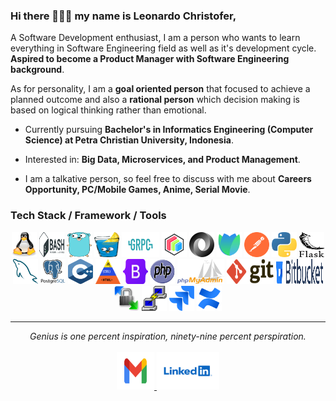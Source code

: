 ### Hi there 👋👋👋 my name is Leonardo Christofer,

A Software Development enthusiast, I am a person who wants to learn everything in Software Engineering field as well as it's development cycle. **Aspired to become a Product Manager with Software Engineering background**.

As for personality, I am a **goal oriented person** that focused to achieve a planned outcome and also a **rational person** which decision making is based on logical thinking rather than emotional.

- Currently pursuing **Bachelor's in Informatics Engineering (Computer Science) at Petra Christian University, Indonesia**.

- Interested in: **Big Data, Microservices, and Product Management**.

- I am a talkative person, so feel free to discuss with me about **Careers Opportunity, PC/Mobile Games, Anime, Serial Movie**.

### Tech Stack / Framework / Tools

<p align="center">
    <img title="Linux" alt="Linux" src="https://raw.githubusercontent.com/leonardochristofer/leonardochristofer/master/assets/linux.svg" width="40" height="40"/>
    <img title="Bash" alt="Bash" src="https://raw.githubusercontent.com/leonardochristofer/leonardochristofer/master/assets/bash.svg" width="40" height="40"/>
    <img title="Go" alt="Go" src="https://raw.githubusercontent.com/leonardochristofer/leonardochristofer/master/assets/go.svg" width="40" height="40"/>  
    <img title="Gin" alt="Gin" src="https://raw.githubusercontent.com/leonardochristofer/leonardochristofer/master/assets/gin.svg" width="40" height="40"/>  
    <img title="gRPC" alt="gRPC" src="https://raw.githubusercontent.com/leonardochristofer/leonardochristofer/master/assets/grpc.svg" width="60" height="40"/>  
    <img title="Protobuf" alt="Protobuf" src="https://raw.githubusercontent.com/leonardochristofer/leonardochristofer/master/assets/protobuf.svg" width="40" height="40"/>  
    <img title="JSON" alt="JSON" src="https://raw.githubusercontent.com/leonardochristofer/leonardochristofer/master/assets/json.svg" width="40" height="40"/>  
    <img title="BloomRPC" alt="BloomRPC" src="https://raw.githubusercontent.com/leonardochristofer/leonardochristofer/master/assets/bloomrpc.svg" width="40" height="40"/>
    <img title="Postman" alt="Postman" src="https://raw.githubusercontent.com/leonardochristofer/leonardochristofer/master/assets/postman.svg" width="40" height="40"/>
    <img title="Python" alt="Python" src="https://raw.githubusercontent.com/leonardochristofer/leonardochristofer/master/assets/python.svg" width="40" height="40"/>
    <img title="Flask" alt="Flask" src="https://raw.githubusercontent.com/leonardochristofer/leonardochristofer/master/assets/flask.svg" width="40" height="40"/>
    <img title="MySQL" alt="MySQL" src="https://raw.githubusercontent.com/leonardochristofer/leonardochristofer/master/assets/mysql.svg" width="40" height="40"/>
    <img title="PostgreSQL" alt="PostgreSQL" src="https://raw.githubusercontent.com/leonardochristofer/leonardochristofer/master/assets/postgresql.svg" width="40" height="40"/>
    <img title="C++" alt="C++" src="https://raw.githubusercontent.com/leonardochristofer/leonardochristofer/master/assets/c++.svg" width="40" height="40"/>
    <img title="HTML CSS JS" alt="HTML CSS JS" src="https://raw.githubusercontent.com/leonardochristofer/leonardochristofer/master/assets/html_css_js.svg" width="40" height="40"/>
    <img title="Bootstrap" alt="Bootstrap" src="https://raw.githubusercontent.com/leonardochristofer/leonardochristofer/master/assets/bootstrap.svg" width="40" height="40"/>
    <img title="PHP" alt="PHP" src="https://raw.githubusercontent.com/leonardochristofer/leonardochristofer/master/assets/php.svg" width="40" height="40"/>
    <img title="PhpMyAdmin" alt="PhpMyAdmin" src="https://raw.githubusercontent.com/leonardochristofer/leonardochristofer/master/assets/phpmyadmin.svg" width="75" height="40"/>
    <img title="Git" alt="Git" src="https://raw.githubusercontent.com/leonardochristofer/leonardochristofer/master/assets/git.svg" width="75" height="40"/>
    <img title="Bitbucket" alt="Bitbucket" src="https://raw.githubusercontent.com/leonardochristofer/leonardochristofer/master/assets/bitbucket.svg" width="75" height="40"/>
    <img title="WinSCP" alt="WinSCP" src="https://raw.githubusercontent.com/leonardochristofer/leonardochristofer/master/assets/winscp.png" width="40" height="40"/>
    <img title="PuTTY" alt="PuTTY" src="https://raw.githubusercontent.com/leonardochristofer/leonardochristofer/master/assets/putty.svg" width="40" height="40"/>
    <img title="Jira" alt="Jira" src="https://raw.githubusercontent.com/leonardochristofer/leonardochristofer/master/assets/jira.svg" width="40" height="40"/>
    <img title="Confluence" alt="Confluence" src="https://raw.githubusercontent.com/leonardochristofer/leonardochristofer/master/assets/confluence.svg" width="40" height="40"/>
</p>

<hr>

<p align="center">
    <i>Genius is one percent inspiration, ninety-nine percent perspiration.</i>
    <br>
    <br>
    <a href="mailto:leonardo.christofer2001@gmail.com" target="_blank">
        <img src="https://raw.githubusercontent.com/leonardochristofer/leonardochristofer/master/assets/gmail.svg" width="60" height="60"/>
    </a>
    <a href="https://www.linkedin.com/in/leonardochristofer" target="_blank">
        <img src="https://raw.githubusercontent.com/leonardochristofer/leonardochristofer/master/assets/linkedin.svg" width="100" height="60"/>
    </a>
    <br>
</p>